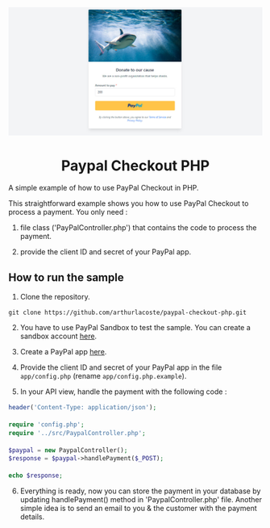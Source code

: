 <p align="center">
  <img src="snapshot.jpg">
  <h1 align="center">Paypal Checkout PHP</h1>
</p>

A simple example of how to use PayPal Checkout in PHP.

This straightforward example shows you how to use PayPal Checkout to process a payment.
You only need :

1. file class ('PayPalController.php') that contains the code to process the payment.

2. provide the client ID and secret of your PayPal app.

## How to run the sample

1. Clone the repository.

```shell
git clone https://github.com/arthurlacoste/paypal-checkout-php.git
```

2. You have to use PayPal Sandbox to test the sample. You can create a sandbox account [here](https://developer.paypal.com/developer/accounts/create).

3. Create a PayPal app [here](https://developer.paypal.com/developer/applications/create).

4. Provide the client ID and secret of your PayPal app in the file `app/config.php` (rename `app/config.php.example`).

5. In your API view, handle the payment with the following code :

```php
header('Content-Type: application/json');

require 'config.php';
require '../src/PaypalController.php';

$paypal = new PaypalController();
$response = $paypal->handlePayment($_POST);

echo $response;
```

6. Everything is ready, now you can store the payment in your database by updating handlePayment() method in 'PaypalController.php' file. Another simple idea is to send an email to you & the customer with the payment details.
